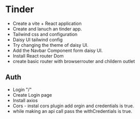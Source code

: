 # Tinder

- Create a vite + React application
- Create and lanuch an tinder app.
- Tailwind css and configuration
- Daisy UI tailwind config
- Try changing the theme of daisy UI.
- Add the Navbar Component form daisy UI.
- Install React router Dom
- create basic router with browserrouter and childern outlet


## Auth

- Login "/"
- Create Login page
- Install axios
- Cors - instal cors plugin add orgin and credentials is true.
- while making an api call pass the withCredentials is true.




